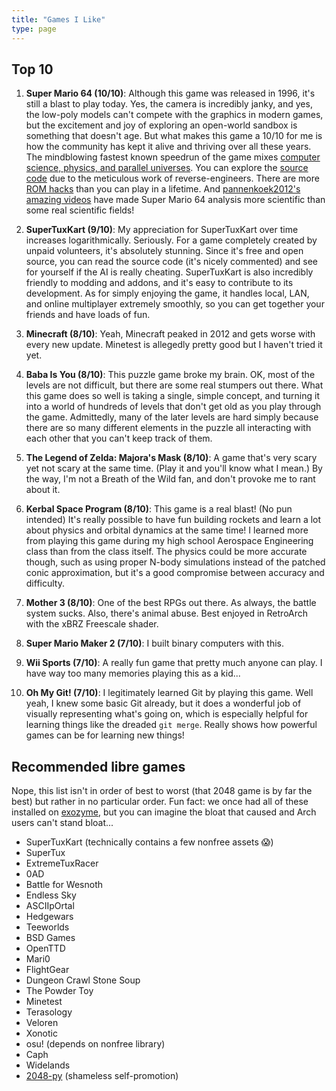 ```yaml
---
title: "Games I Like"
type: page
---
```



## Top 10

1. **Super Mario 64 (10/10)**: Although this game was released in 1996, it's still a blast to play today. Yes, the camera is incredibly janky, and yes, the low-poly models can't compete with the graphics in modern games, but the excitement and joy of exploring an open-world sandbox is something that doesn't age. But what makes this game a 10/10 for me is how the community has kept it alive and thriving over all these years. The mindblowing fastest known speedrun of the game mixes [computer science, physics, and parallel universes](https://www.youtube.com/watch?v=iUt840BUOYA). You can explore the [source code](https://github.com/n64decomp/sm64) due to the meticulous work of reverse-engineers. There are more [ROM hacks](https://sm64romhacks.com/) than you can play in a lifetime. And [pannenkoek2012's amazing videos](https://www.youtube.com/channel/UCMm211NGh4Ls5SAMZJF7E8A) have made Super Mario 64 analysis more scientific than some real scientific fields!

2. **SuperTuxKart (9/10)**: My appreciation for SuperTuxKart over time increases logarithmically. Seriously. For a game completely created by unpaid volunteers, it's absolutely stunning. Since it's free and open source, you can read the source code (it's nicely commented) and see for yourself if the AI is really cheating. SuperTuxKart is also incredibly friendly to modding and addons, and it's easy to contribute to its development. As for simply enjoying the game, it handles local, LAN, and online multiplayer extremely smoothly, so you can get together your friends and have loads of fun.

3. **Minecraft (8/10)**: Yeah, Minecraft peaked in 2012 and gets worse with every new update. Minetest is allegedly pretty good but I haven't tried it yet.

4. **Baba Is You (8/10)**: This puzzle game broke my brain. OK, most of the levels are not difficult, but there are some real stumpers out there. What this game does so well is taking a single, simple concept, and turning it into a world of hundreds of levels that don't get old as you play through the game. Admittedly, many of the later levels are hard simply because there are so many different elements in the puzzle all interacting with each other that you can't keep track of them.

5. **The Legend of Zelda: Majora's Mask (8/10)**: A game that's very scary yet not scary at the same time. (Play it and you'll know what I mean.) By the way, I'm not a Breath of the Wild fan, and don't provoke me to rant about it.

6. **Kerbal Space Program (8/10)**: This game is a real blast! (No pun intended) It's really possible to have fun building rockets and learn a lot about physics and orbital dynamics at the same time! I learned more from playing this game during my high school Aerospace Engineering class than from the class itself. The physics could be more accurate though, such as using proper N-body simulations instead of the patched conic approximation, but it's a good compromise between accuracy and difficulty.

7. **Mother 3 (8/10)**: One of the best RPGs out there. As always, the battle system sucks. Also, there's animal abuse. Best enjoyed in RetroArch with the xBRZ Freescale shader.

8. **Super Mario Maker 2 (7/10)**: I built binary computers with this.

9. **Wii Sports (7/10)**: A really fun game that pretty much anyone can play. I have way too many memories playing this as a kid...

10. **Oh My Git! (7/10)**: I legitimately learned Git by playing this game. Well yeah, I knew some basic Git already, but it does a wonderful job of visually representing what's going on, which is especially helpful for learning things like the dreaded `git merge`. Really shows how powerful games can be for learning new things!


## Recommended libre games

Nope, this list isn't in order of best to worst (that 2048 game is by far the best) but rather in no particular order. Fun fact: we once had all of these installed on [exozyme](https://exozy.me), but you can imagine the bloat that caused and Arch users can't stand bloat...

- SuperTuxKart (technically contains a few nonfree assets 😱)
- SuperTux
- ExtremeTuxRacer
- 0AD
- Battle for Wesnoth
- Endless Sky
- ASCIIpOrtal
- Hedgewars
- Teeworlds
- BSD Games
- OpenTTD
- Mari0
- FlightGear
- Dungeon Crawl Stone Soup
- The Powder Toy
- Minetest
- Terasology
- Veloren
- Xonotic
- osu! (depends on nonfree library)
- Caph
- Widelands
- [2048-py](https://codeberg.org/LadueCS/2048) (shameless self-promotion)
